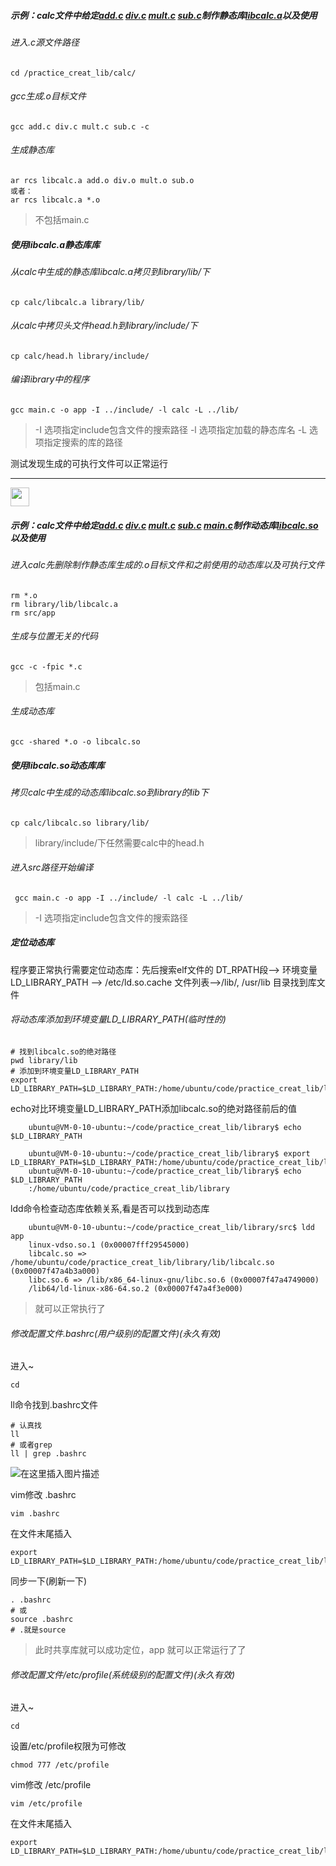 
##### 示例：calc文件中给定<a href="https://github.com/yangzhiyuanDrwells/C-double-plus-learning/blob/master/practice_creat_lib/calc/add.c">add.c</a> <a href="https://github.com/yangzhiyuanDrwells/C-double-plus-learning/blob/master/practice_creat_lib/calc/div.c">div.c</a> <a href="https://github.com/yangzhiyuanDrwells/C-double-plus-learning/blob/master/practice_creat_lib/calc/mult.c">mult.c</a> <a href="https://github.com/yangzhiyuanDrwells/C-double-plus-learning/blob/master/practice_creat_lib/calc/sub.c">sub.c</a>制作静态库<a href="https://github.com/yangzhiyuanDrwells/C-double-plus-learning/blob/master/practice_creat_lib/calc/libcalc.a">libcalc.a</a>以及使用


###### 进入.c源文件路径
    
    cd /practice_creat_lib/calc/

###### gcc生成.o目标文件

    gcc add.c div.c mult.c sub.c -c

###### 生成静态库

    ar rcs libcalc.a add.o div.o mult.o sub.o
    或者：
    ar rcs libcalc.a *.o

> 不包括main.c

##### 使用libcalc.a静态库库

###### 从calc中生成的静态库libcalc.a拷贝到library/lib/下

    cp calc/libcalc.a library/lib/

###### 从calc中拷贝头文件head.h到library/include/下

    cp calc/head.h library/include/

###### 编译library中的程序

    gcc main.c -o app -I ../include/ -l calc -L ../lib/

> -I 选项指定include包含文件的搜索路径
> -l 选项指定加载的静态库名
> -L 选项指定搜索的库的路径

测试发现生成的可执行文件可以正常运行



---

<img src="https://img-blog.csdnimg.cn/20210627130043671.png
?utm_source=app" height=30>





##### 示例：calc文件中给定<a href="https://github.com/yangzhiyuanDrwells/C-double-plus-learning/blob/master/practice_creat_lib/calc/add.c">add.c</a> <a href="https://github.com/yangzhiyuanDrwells/C-double-plus-learning/blob/master/practice_creat_lib/calc/div.c">div.c</a> <a href="https://github.com/yangzhiyuanDrwells/C-double-plus-learning/blob/master/practice_creat_lib/calc/mult.c">mult.c</a> <a href="https://github.com/yangzhiyuanDrwells/C-double-plus-learning/blob/master/practice_creat_lib/calc/sub.c">sub.c</a> <a href="https://github.com/yangzhiyuanDrwells/C-double-plus-learning/blob/master/practice_creat_lib/calc/main.c">main.c</a>制作动态库<a href="https://github.com/yangzhiyuanDrwells/C-double-plus-learning/blob/master/practice_creat_lib/calc//libcalc.so">libcalc.so</a>以及使用


###### 进入calc先删除制作静态库生成的.o目标文件和之前使用的动态库以及可执行文件

    rm *.o
    rm library/lib/libcalc.a
    rm src/app
    

###### 生成与位置无关的代码

    gcc -c -fpic *.c

> 包括main.c

###### 生成动态库

    gcc -shared *.o -o libcalc.so


##### 使用libcalc.so动态库库


###### 拷贝calc中生成的动态库libcalc.so到library的lib下

    cp calc/libcalc.so library/lib/

> library/include/下任然需要calc中的head.h



###### 进入src路径开始编译


     gcc main.c -o app -I ../include/ -l calc -L ../lib/

> -I 选项指定include包含文件的搜索路径





##### 定位动态库

程序要正常执行需要定位动态库：先后搜索elf文件的 DT_RPATH段——> 环境变量 LD_LIBRARY_PATH ——> /etc/ld.so.cache 文件列表——>/lib/, /usr/lib 目录找到库文件



###### 将动态库添加到环境变量LD_LIBRARY_PATH(临时性的)

    # 找到libcalc.so的绝对路径
    pwd library/lib
    # 添加到环境变量LD_LIBRARY_PATH
    export LD_LIBRARY_PATH=$LD_LIBRARY_PATH:/home/ubuntu/code/practice_creat_lib/library/lib

echo对比环境变量LD_LIBRARY_PATH添加libcalc.so的绝对路径前后的值

```
    ubuntu@VM-0-10-ubuntu:~/code/practice_creat_lib/library$ echo $LD_LIBRARY_PATH
    
    ubuntu@VM-0-10-ubuntu:~/code/practice_creat_lib/library$ export LD_LIBRARY_PATH=$LD_LIBRARY_PATH:/home/ubuntu/code/practice_creat_lib/library/lib
    ubuntu@VM-0-10-ubuntu:~/code/practice_creat_lib/library$ echo $LD_LIBRARY_PATH
    :/home/ubuntu/code/practice_creat_lib/library
```

ldd命令检查动态库依赖关系,看是否可以找到动态库

```
    ubuntu@VM-0-10-ubuntu:~/code/practice_creat_lib/library/src$ ldd app
	linux-vdso.so.1 (0x00007fff29545000)
	libcalc.so => /home/ubuntu/code/practice_creat_lib/library/lib/libcalc.so (0x00007f47a4b3a000)
	libc.so.6 => /lib/x86_64-linux-gnu/libc.so.6 (0x00007f47a4749000)
	/lib64/ld-linux-x86-64.so.2 (0x00007f47a4f3e000)
```

> 就可以正常执行了


###### 修改配置文件.bashrc(用户级别的配置文件)(永久有效)

进入~

    cd

ll命令找到.bashrc文件

    # 认真找
    ll
    # 或者grep
    ll | grep .bashrc

![在这里插入图片描述](https://img-blog.csdnimg.cn/20210627120549529.png)

vim修改 .bashrc

    vim .bashrc

在文件末尾插入

```
export LD_LIBRARY_PATH=$LD_LIBRARY_PATH:/home/ubuntu/code/practice_creat_lib/library/lib
```

同步一下(刷新一下)

```
. .bashrc
# 或
source .bashrc
# .就是source
```

> 此时共享库就可以成功定位，app 就可以正常运行了了


###### 修改配置文件/etc/profile(系统级别的配置文件)(永久有效)


进入~

    cd

设置/etc/profile权限为可修改

    chmod 777 /etc/profile

vim修改 /etc/profile

    vim /etc/profile


在文件末尾插入

```
export LD_LIBRARY_PATH=$LD_LIBRARY_PATH:/home/ubuntu/code/practice_creat_lib/library/lib
```

